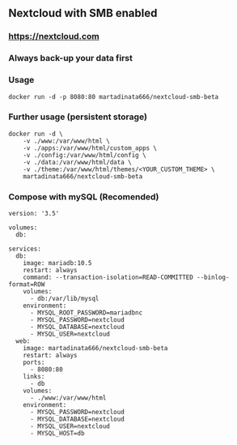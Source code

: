 ## Nextcloud with SMB enabled
### https://nextcloud.com
### Always back-up your data first
### Usage
```
docker run -d -p 8080:80 martadinata666/nextcloud-smb-beta
```

### Further usage (persistent storage)
```
docker run -d \
    -v ./www:/var/www/html \
    -v ./apps:/var/www/html/custom_apps \
    -v ./config:/var/www/html/config \
    -v ./data:/var/www/html/data \
    -v ./theme:/var/www/html/themes/<YOUR_CUSTOM_THEME> \
    martadinata666/nextcloud-smb-beta
```

### Compose with mySQL (Recomended)
```
version: '3.5'

volumes:
  db:

services:
  db:
    image: mariadb:10.5
    restart: always
    command: --transaction-isolation=READ-COMMITTED --binlog-format=ROW
    volumes:
      - db:/var/lib/mysql
    environment:
      - MYSQL_ROOT_PASSWORD=mariadbnc
      - MYSQL_PASSWORD=nextcloud
      - MYSQL_DATABASE=nextcloud
      - MYSQL_USER=nextcloud
  web:
    image: martadinata666/nextcloud-smb-beta
    restart: always
    ports:
      - 8080:80
    links:
      - db
    volumes:
      - ./www:/var/www/html
    environment:
      - MYSQL_PASSWORD=nextcloud
      - MYSQL_DATABASE=nextcloud
      - MYSQL_USER=nextcloud
      - MYSQL_HOST=db
```
